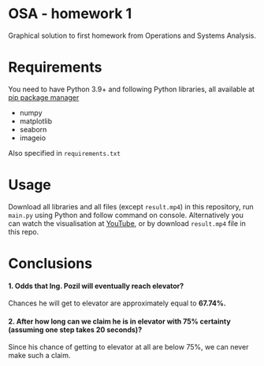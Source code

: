# OSA - homework 1
Graphical solution to first homework from Operations and Systems Analysis.

# Requirements
You need to have Python 3.9+ and following Python libraries, all available at [pip package manager](https://pypi.org/project/pip/)

- numpy 
- matplotlib
- seaborn
- imageio

Also specified in `requirements.txt`
# Usage
Download all libraries and all files (except `result.mp4`) in this repository, run `main.py` using Python and follow command on console. 
Alternatively you can watch the visualisation at [YouTube](https://www.youtube.com/watch?v=GF3xQsqNvX4), or by download `result.mp4` file in this repo.
# Conclusions

#### 1. Odds that Ing. Pozil will eventually reach elevator?
 Chances he will get to elevator are approximately equal to **67.74%.**
#### 2. After how long can we claim he is in elevator with 75% certainty (assuming one step takes 20 seconds)?
Since his chance of getting to elevator at all are below 75%, we can never make such a claim.
